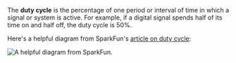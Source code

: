 The **duty cycle** is the percentage of one period or interval of time in which a signal or system is active. For example, if a digital signal spends half of its time on and half off, the duty cycle is 50%.

Here's a helpful diagram from SparkFun's [article on duty cycle](https://learn.sparkfun.com/tutorials/pulse-width-modulation/duty-cycle):

![A helpful diagram from SparkFun.](https://cdn.sparkfun.com/assets/f/9/c/8/a/512e869bce395fbc64000002.JPG)